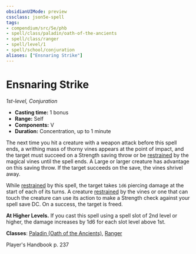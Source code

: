 ```yaml
---
obsidianUIMode: preview
cssclass: json5e-spell
tags:
- compendium/src/5e/phb
- spell/class/paladin/oath-of-the-ancients
- spell/class/ranger
- spell/level/1
- spell/school/conjuration
aliases: ["Ensnaring Strike"]
---
```

# Ensnaring Strike
*1st-level, Conjuration*  

- **Casting time:** 1 bonus
- **Range:** Self
- **Components:** V
- **Duration:** Concentration, up to 1 minute

The next time you hit a creature with a weapon attack before this spell ends, a writhing mass of thorny vines appears at the point of impact, and the target must succeed on a Strength saving throw or be [restrained](../../../Rules%20&%20Options/5e%20Rules/conditions.md##restrained) by the magical vines until the spell ends. A Large or larger creature has advantage on this saving throw. If the target succeeds on the save, the vines shrivel away.

While [restrained](../../../Rules%20&%20Options/5e%20Rules/conditions.md##restrained) by this spell, the target takes `1d6` piercing damage at the start of each of its turns. A creature [restrained](../../../Rules%20&%20Options/5e%20Rules/conditions.md.md##restrained) by the vines or one that can touch the creature can use its action to make a Strength check against your spell save DC. On a success, the target is freed.

**At Higher Levels.** If you cast this spell using a spell slot of 2nd level or higher, the damage increases by 1d6 for each slot level above 1st.

**Classes**: [Paladin (Oath of the Ancients)](../../classes/paladin-oath-of-the-ancients.md#), [Ranger](../../classes/ranger.md#)

Player's Handbook p. 237
